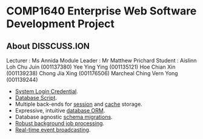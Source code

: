 # COMP1640 Enterprise Web Software Development Project

## About DISSCUSS.ION

Lecturer		  : Ms Annida
Module Leader	: Mr Matthew Prichard
Student			  : Aislinn Loh Chu Juin (001137380)
			          Yee Ying Ying    (001135121)
			          Hoe Chian Xin   (001139238)
			          Chong Jia Xing   (001176506)
			          Marcheal Ching Vern Yong   (001139244)


- [System Login Credential](https://github.com/easonying0723/COMP1640/blob/e4ec9eddc6e120ee87e5274a72a1f83d1a13bb3f/Document%20Artefacts/Sytstem%20Login%20Credentials.txt).
- [Database Script](https://github.com/easonying0723/COMP1640/blob/e4ec9eddc6e120ee87e5274a72a1f83d1a13bb3f/Document%20Artefacts/Database%20Script/discussion.sql).
- Multiple back-ends for [session](https://laravel.com/docs/session) and [cache](https://laravel.com/docs/cache) storage.
- Expressive, intuitive [database ORM](https://laravel.com/docs/eloquent).
- Database agnostic [schema migrations](https://laravel.com/docs/migrations).
- [Robust background job processing](https://laravel.com/docs/queues).
- [Real-time event broadcasting](https://laravel.com/docs/broadcasting).
